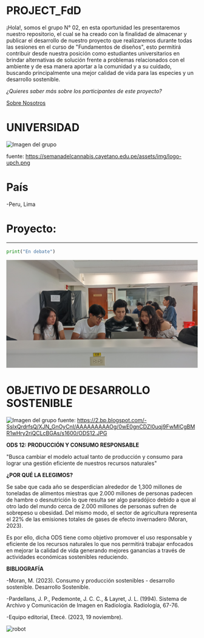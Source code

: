 # **PROJECT_FdD** 


¡Hola!, somos el grupo N° 02, en esta oportunidad les presentaremos nuestro repositorio, el cual se ha creado con la finalidad de almacenar y publicar el desarrollo de nuestro proyecto que realizaremos durante todas las sesiones en el curso de "Fundamentos de diseños", esto permitirá contribuir desde nuestra posición como estudiantes universitarios en brindar alternativas de solución frente a problemas relacionados con el ambiente y de esa manera aportar a la comunidad y a su cuidado, buscando principalmente una mejor calidad de vida para las especies y un desarrollo sostenible.
 
 
*¿Quieres saber más sobre los participantes de este proyecto?*

[Sobre Nosotros](https://github.com/gcdavidq/Project_FdD/blob/main/FdD/Entregables/1.-Sobre_Nosotros.md)

# UNIVERSIDAD
![Imagen del grupo](<https://semanadelcannabis.cayetano.edu.pe/assets/img/logo-upch.png>)


fuente: https://semanadelcannabis.cayetano.edu.pe/assets/img/logo-upch.png

# País
-Peru, Lima

# Proyecto:
----------------------------------
```python
print("En debate")

```

![Imagen del grupo](<Carpetas_del_Proyecto/Imagenes/Participantes_photos/Grupo 2.jpeg>)

# OBJETIVO DE DESARROLLO SOSTENIBLE 
![Imagen del grupo](<https://2.bp.blogspot.com/-SsIxQrdrfsQ/XJN_GnOyCnI/AAAAAAAAAOg/0wE0gnCDZI0uqj9FwMlCgBMR1wHry2riQCLcBGAs/s1600/ODS12.JPG>)
fuente: https://2.bp.blogspot.com/-SsIxQrdrfsQ/XJN_GnOyCnI/AAAAAAAAAOg/0wE0gnCDZI0uqj9FwMlCgBMR1wHry2riQCLcBGAs/s1600/ODS12.JPG

**ODS 12: PRODUCCIÓN Y CONSUMO RESPONSABLE** 

"Busca cambiar el modelo actual tanto de producción y consumo para lograr una gestión eficiente de nuestros recursos naturales"

**¿POR QUÉ LA ELEGIMOS?**

Se sabe que cada año se desperdician alrededor de 1,300 millones de toneladas de alimentos miestras que 2.000 millones de personas padecen de hambre o desnutrición lo que resulta ser algo paradójico debido a que al otro lado del mundo cerca de 2.000 millones de personas sufren de sobrepeso u obesidad. Del mismo modo, el sector de agricultura representa el 22% de las emisiones totales de gases de efecto invernadero (Moran, 2023). 

Es por ello, dicha ODS tiene como objetivo promover el uso responsable y eficiente de los recursos naturales lo que nos permitirá trabajar enfocados en mejorar la calidad de vida generando mejores ganancias  a través de actividades económicas sostenibles reduciendo.







**BIBLIOGRAFÍA**

-Moran, M. (2023). Consumo y producción sostenibles - desarrollo sostenible. Desarrollo Sostenible.

-Pardellans, J. P., Pedemonte, J. C. C., & Layret, J. L. (1994). Sistema de Archivo y Comunicación de Imagen en Radiología. Radiología, 67-76.

-Equipo editorial, Etecé. (2023, 19 noviembre).




![robot](https://fcit.usf.edu/matrix/wp-content/uploads/2017/01/DanceBot-3-LG.gif)
